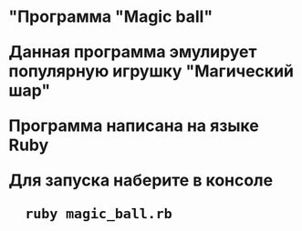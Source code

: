 <h1> "Программа "Magic ball"
  
Данная программа эмулирует популярную игрушку "Магический шар"

Программа написана на языке Ruby

Для запуска наберите в консоле
```
  ruby magic_ball.rb
```
